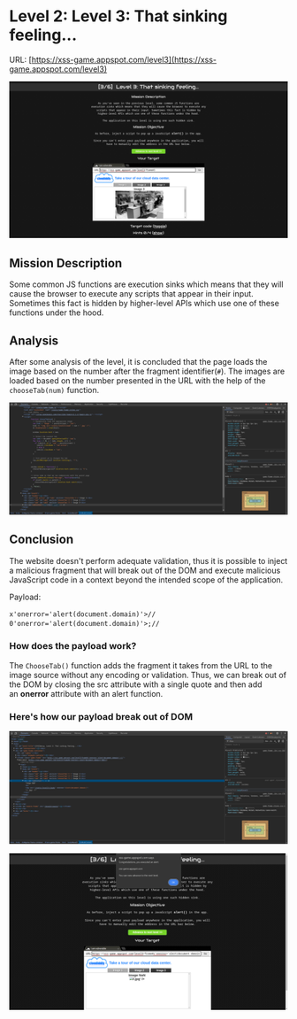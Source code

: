 # Level 2: Level 3: That sinking feeling...

URL: [https://xss-game.appspot.com/level3](https://xss-game.appspot.com/level3)

![Xss Game Appspot Level 3 Image](img/level-3.png)

## Mission Description

Some common JS functions are execution sinks which means that they will cause the browser to execute any scripts that appear in their input. Sometimes this fact is hidden by higher-level APIs which use one of these functions under the hood.

## Analysis

After some analysis of the level, it is concluded that the page loads the image based on the number after the fragment identifier(`#`). The images are loaded based on the number presented in the URL with the help of the `chooseTab(num)` function.

![Xss Game Appspot Level 3 Source](img/level-3-source.png)

## Conclusion

The website doesn't perform adequate validation, thus it is possible to inject a malicious fragment that will break out of the DOM and execute malicious JavaScript code in a context beyond the intended scope of the application.

Payload:

```html
x'onerror='alert(document.domain)'>//
0'onerror='alert(document.domain)'>;//
```

### How does the payload work?

The `ChooseTab()` function adds the fragment it takes from the URL to the image source without any encoding or validation. Thus, we can break out of the DOM by closing the src attribute with a single quote and then add an **onerror** attribute with an alert function.

### Here's how our payload break out of DOM

![Xss Game Appspot Level 3 Source Solved](img/console-solved.png)

![Xss Game Appspot Level 3 Solved](img/level-3-solved.png)
